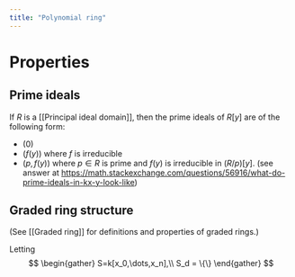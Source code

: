 ```yaml
---
title: "Polynomial ring"
---
```


# Properties
## Prime ideals
If $R$ is a [[Principal ideal domain]], then the prime ideals of $R[y]$ are of the following form:
- $(0)$
- $(f(y))$ where $f$ is irreducible
- $(p,f(y))$ where $p\in R$ is prime and $f(y)$ is irreducible in $(R/p)[y]$.
(see answer at https://math.stackexchange.com/questions/56916/what-do-prime-ideals-in-kx-y-look-like)
## Graded ring structure
(See [[Graded ring]] for definitions and properties of graded rings.)

Letting
$$
\begin{gather}
S=k[x_0,\dots,x_n],\\
S_d = \{\}
\end{gather}
$$